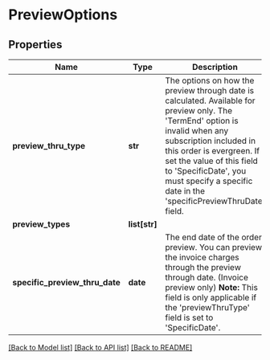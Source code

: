 # PreviewOptions

## Properties
Name | Type | Description | Notes
------------ | ------------- | ------------- | -------------
**preview_thru_type** | **str** | The options on how the preview through date is calculated. Available for preview only. The &#39;TermEnd&#39; option is invalid when any subscription included in this order is evergreen.    If set the value of this field to &#39;SpecificDate&#39;, you must specify a specific date in the &#39;specificPreviewThruDate&#39; field.  | [optional] 
**preview_types** | **list[str]** |  | [optional] 
**specific_preview_thru_date** | **date** | The end date of the order preview. You can preview the invoice charges through the preview through date. (Invoice preview only)   **Note:** This field is only applicable if the &#39;previewThruType&#39; field is set to &#39;SpecificDate&#39;.  | [optional] 

[[Back to Model list]](../README.md#documentation-for-models) [[Back to API list]](../README.md#documentation-for-api-endpoints) [[Back to README]](../README.md)


